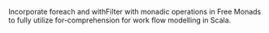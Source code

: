 Incorporate foreach and withFilter with monadic operations in Free Monads to fully utilize for-comprehension for work flow modelling in Scala.

